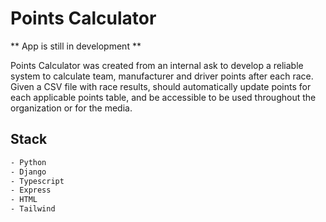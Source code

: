 # Points Calculator

** App is still in development **

Points Calculator was created from an internal ask to develop a reliable system to calculate team, manufacturer and driver points after each race. Given a CSV file with race results, should automatically update points for each applicable points table, and be accessible to be used throughout the organization or for the media.

## Stack

```sh
- Python
- Django
- Typescript
- Express
- HTML
- Tailwind
```

